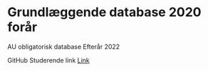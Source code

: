 # Grundlæggende database 2020 forår
AU obligatorisk database Efterår 2022

GitHub Studerende link
[Link](https://github.com/HartmannSolution/au_database_2020/)
